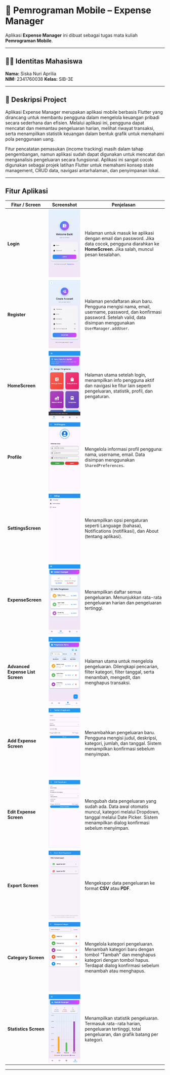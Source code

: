 # 📱 Pemrograman Mobile – Expense Manager

Aplikasi **Expense Manager** ini dibuat sebagai tugas mata kuliah **Pemrograman Mobile**.  

---

## 👩‍🎓 Identitas Mahasiswa
**Nama:** Siska Nuri Aprilia  
**NIM:** 2341760038
**Kelas:** SIB-3E  

---
## 📖 Deskripsi Project
Aplikasi Expense Manager merupakan aplikasi mobile berbasis Flutter yang dirancang untuk membantu pengguna dalam mengelola keuangan pribadi secara sederhana dan efisien. Melalui aplikasi ini, pengguna dapat mencatat dan memantau pengeluaran harian, melihat riwayat transaksi, serta menampilkan statistik keuangan dalam bentuk grafik untuk memahami pola penggunaan uang.

Fitur pencatatan pemasukan (income tracking) masih dalam tahap pengembangan, namun aplikasi sudah dapat digunakan untuk mencatat dan menganalisis pengeluaran secara fungsional.
Aplikasi ini sangat cocok digunakan sebagai projek latihan Flutter untuk memahami konsep state management, CRUD data, navigasi antarhalaman, dan penyimpanan lokal.

---
## Fitur Aplikasi

| Fitur / Screen | Screenshot | Penjelasan |
|----------------|-----------|------------|
| **Login** | ![Login](assets/screenshots/login.png) | Halaman untuk masuk ke aplikasi dengan email dan password. Jika data cocok, pengguna diarahkan ke **HomeScreen**. Jika salah, muncul pesan kesalahan. |
| **Register** | ![Register](assets/screenshots/register.png) | Halaman pendaftaran akun baru. Pengguna mengisi nama, email, username, password, dan konfirmasi password. Setelah valid, data disimpan menggunakan `UserManager.addUser`. |
| **HomeScreen** | ![Home](assets/screenshots/home.png) | Halaman utama setelah login, menampilkan info pengguna aktif dan navigasi ke fitur lain seperti pengeluaran, statistik, profil, dan pengaturan. |
| **Profile** | ![Profile](assets/screenshots/profile.png) | Mengelola informasi profil pengguna: nama, username, email. Data disimpan menggunakan `SharedPreferences`. |
| **SettingsScreen** | ![Settings](assets/screenshots/settings.png) | Menampilkan opsi pengaturan seperti Language (bahasa), Notifications (notifikasi), dan About (tentang aplikasi). |
| **ExpenseScreen** | ![Expense](assets/screenshots/expense.png) | Menampilkan daftar semua pengeluaran. Menunjukkan rata-rata pengeluaran harian dan pengeluaran tertinggi. |
| **Advanced Expense List Screen** | ![Advanced Expense](assets/screenshots/advanced_expense.png) | Halaman utama untuk mengelola pengeluaran. Dilengkapi pencarian, filter kategori, filter tanggal, serta menambah, mengedit, dan menghapus transaksi. |
| **Add Expense Screen** | ![Add Expense](assets/screenshots/add_expense.png) | Menambahkan pengeluaran baru. Pengguna mengisi judul, deskripsi, kategori, jumlah, dan tanggal. Sistem menampilkan konfirmasi sebelum menyimpan. |
| **Edit Expense Screen** | ![Edit Expense](assets/screenshots/edit_expense.png) | Mengubah data pengeluaran yang sudah ada. Data awal otomatis muncul, kategori melalui Dropdown, tanggal melalui Date Picker. Sistem menampilkan dialog konfirmasi sebelum menyimpan. |
| **Export Screen** | ![Export](assets/screenshots/export.png) | Mengekspor data pengeluaran ke format **CSV** atau **PDF**. |
| **Category Screen** | ![Category](assets/screenshots/category.png) | Mengelola kategori pengeluaran. Menambah kategori baru dengan tombol “Tambah” dan menghapus kategori dengan tombol hapus. Terdapat dialog konfirmasi sebelum menambah atau menghapus. |
| **Statistics Screen** | ![Statistics](assets/screenshots/statistics.png) | Menampilkan statistik pengeluaran. Termasuk rata-rata harian, pengeluaran tertinggi, total pengeluaran, dan grafik batang per kategori. |

---

